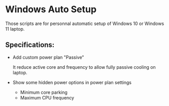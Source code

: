 # Windows Auto Setup

Those scripts are for personnal automatic setup of Windows 10 or Windows 11 laptop.

## Specifications:

- Add custom power plan "Passive"

    It reduce active core and frequency to allow fully passive cooling on laptop.

- Show some hidden power options in power plan settings

    - Minimum core parking
    - Maximum CPU frequency